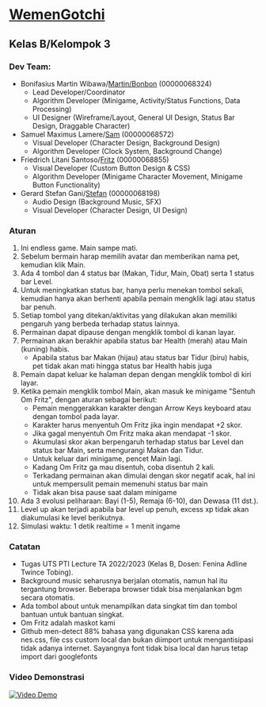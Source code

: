 # [WemenGotchi](https://github.com/pemujakentang/UMNGotchi)
## Kelas B/Kelompok 3

### Dev Team:
- Bonifasius Martin Wibawa/[Martin/Bonbon](https://github.com/pemujakentang) (00000068324)
    - Lead Developer/Coordinator
    - Algorithm Developer (Minigame, Activity/Status Functions, Data Processing)
    - UI Designer (Wireframe/Layout, General UI Design, Status Bar Design, Draggable Character)
- Samuel Maximus Lamere/[Sam](https://github.com/SamuelMaxs)  (00000068572)
    - Visual Developer (Character Design, Background Design)
    - Algorithm Developer (Clock System, Background Change)
- Friedrich Litani Santoso/[Fritz](https://github.com/Friedrich19) (00000068855)
    - Visual Developer (Custom Button Design & CSS)
    - Algorithm Developer (Minigame Character Movement, Minigame Button Functionality)
- Gerard Stefan Gani/[Stefan](https://github.com/thestrixy) (00000068198)
    - Audio Design (Background Music, SFX)
    - Visual Developer (Character Design, UI Design)

### Aturan
1. Ini endless game. Main sampe mati.
2. Sebelum bermain harap memilih avatar dan memberikan nama pet, kemudian klik Main.
3. Ada 4 tombol dan 4 status bar (Makan, Tidur, Main, Obat) serta 1 status bar Level.
4. Untuk meningkatkan status bar, hanya perlu menekan tombol sekali, kemudian hanya akan berhenti apabila pemain mengklik lagi atau status bar penuh.
5. Setiap tombol yang ditekan/aktivitas yang dilakukan akan memiliki pengaruh yang berbeda terhadap status lainnya.
6. Permainan dapat dipause dengan mengklik tombol di kanan layar.
7. Permainan akan berakhir apabila status bar Health (merah) atau Main (kuning) habis.
    - Apabila status bar Makan (hijau) atau status bar Tidur (biru) habis, pet tidak akan mati hingga status bar Health habis juga
8. Pemain dapat keluar ke halaman depan dengan mengklik tombol di kiri layar.
9. Ketika pemain mengklik tombol Main, akan masuk ke minigame "Sentuh Om Fritz", dengan aturan sebagai berikut:
    - Pemain menggerakkan karakter dengan Arrow Keys keyboard atau dengan tombol pada layar.
    - Karakter harus menyentuh Om Fritz jika ingin mendapat +2 skor.
    - Jika gagal menyentuh Om Fritz maka akan mendapat -1 skor.
    - Akumulasi skor akan berpengaruh terhadap status bar Level dan status bar Main, serta mengurangi Makan dan Tidur.
    - Untuk keluar dari minigame, pencet Main lagi.
    - Kadang Om Fritz ga mau disentuh, coba disentuh 2 kali.
    - Terkadang permainan akan dimulai dengan skor negatif acak, hal ini untuk mempersulit pemain memenuhi status bar main
    - Tidak akan bisa pause saat dalam minigame
10. Ada 3 evolusi peliharaan: Bayi (1-5), Remaja (6-10), dan Dewasa (11 dst.).
11. Level up akan terjadi apabila bar level up penuh, excess xp tidak akan diakumulasi ke level berikutnya.
12. Simulasi waktu: 1 detik realtime = 1 menit ingame

### Catatan
- Tugas UTS PTI Lecture TA 2022/2023 (Kelas B, Dosen: Fenina Adline Twince Tobing).
- Background music seharusnya berjalan otomatis, namun hal itu tergantung browser. Beberapa browser tidak bisa menjalankan bgm secara otomatis.
- Ada tombol about untuk menampilkan data singkat tim dan tombol bantuan untuk bantuan singkat.
- Om Fritz adalah maskot kami
- Github men-detect 88% bahasa yang digunakan CSS karena ada nes.css, file css custom local dan bukan diimport untuk mengantisipasi tidak adanya internet. Sayangnya font tidak bisa local dan harus tetap import dari googlefonts

### Video Demonstrasi
[![Video Demo](http://img.youtube.com/vi/ugV3NpNUeyk/0.jpg)](https://www.youtube.com/watch?v=ugV3NpNUeyk)
